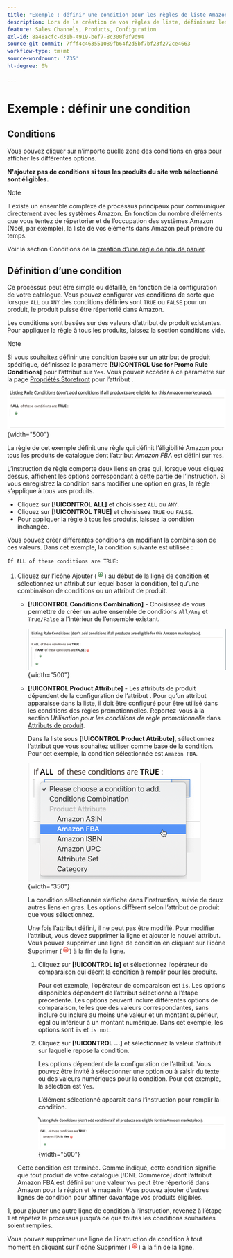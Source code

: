 ```yaml
---
title: "Exemple : définir une condition pour les règles de liste Amazon"
description: Lors de la création de vos règles de liste, définissez les conditions d’identification des produits du catalogue Commerce à répertorier sur Amazon Marketplace.
feature: Sales Channels, Products, Configuration
exl-id: 8a48acfc-d31b-4919-bef7-8c300f0f9d94
source-git-commit: 7fff4c463551089fb64f2d5bf7bf23f272ce4663
workflow-type: tm+mt
source-wordcount: '735'
ht-degree: 0%

---
```


# Exemple : définir une condition

## Conditions

Vous pouvez cliquer sur n’importe quelle zone des conditions en gras pour afficher les différentes options.

**N&#39;ajoutez pas de conditions si tous les produits du site web sélectionné sont éligibles.**

>[!NOTE]
>
>Il existe un ensemble complexe de processus principaux pour communiquer directement avec les systèmes Amazon. En fonction du nombre d’éléments que vous tentez de répertorier et de l’occupation des systèmes Amazon (Noël, par exemple), la liste de vos éléments dans Amazon peut prendre du temps.

Voir la section Conditions de la [création d’une règle de prix de panier](https://experienceleague.adobe.com/docs/commerce-admin/marketing/promotions/catalog-rules/price-rules-catalog-create.html).

## Définition d’une condition

Ce processus peut être simple ou détaillé, en fonction de la configuration de votre catalogue. Vous pouvez configurer vos conditions de sorte que lorsque `ALL` ou `ANY` des conditions définies sont `TRUE` ou `FALSE` pour un produit, le produit puisse être répertorié dans Amazon.

Les conditions sont basées sur des valeurs d’attribut de produit existantes. Pour appliquer la règle à tous les produits, laissez la section conditions vide.

>[!NOTE]
>
>Si vous souhaitez définir une condition basée sur un attribut de produit spécifique, définissez le paramètre **[!UICONTROL Use for Promo Rule Conditions]** pour l’attribut sur `Yes`. Vous pouvez accéder à ce paramètre sur la page [Propriétés Storefront](https://experienceleague.adobe.com/docs/commerce-admin/catalog/product-attributes/product-attributes-add.html) pour l’attribut .

![Condition - ligne 1](assets/ob-listing-rule-conditions-start.png){width="500"}

La règle de cet exemple définit une règle qui définit l’éligibilité Amazon pour tous les produits de catalogue dont l’attribut _Amazon FBA_ est défini sur `Yes`.

L’instruction de règle comporte deux liens en gras qui, lorsque vous cliquez dessus, affichent les options correspondant à cette partie de l’instruction. Si vous enregistrez la condition sans modifier une option en gras, la règle s’applique à tous vos produits.

- Cliquez sur **[!UICONTROL ALL]** et choisissez `ALL` ou `ANY`.
- Cliquez sur **[!UICONTROL TRUE]** et choisissez `TRUE` ou `FALSE`.
- Pour appliquer la règle à tous les produits, laissez la condition inchangée.

Vous pouvez créer différentes conditions en modifiant la combinaison de ces valeurs. Dans cet exemple, la condition suivante est utilisée :

`If ALL of these conditions are TRUE:`

1. Cliquez sur l’icône Ajouter (![Icône Ajouter](assets/btn-add-grn.png)) au début de la ligne de condition et sélectionnez un attribut sur lequel baser la condition, tel qu’une combinaison de conditions ou un attribut de produit.

   - **[!UICONTROL Conditions Combination]** - Choisissez de vous permettre de créer un autre ensemble de conditions `All/Any` et `True/False` à l’intérieur de l’ensemble existant.

     ![Combinaison de conditions](assets/ob-conditions-combinations.png){width="500"}

   - **[!UICONTROL Product Attribute]** - Les attributs de produit dépendent de la configuration de l’attribut . Pour qu’un attribut apparaisse dans la liste, il doit être configuré pour être utilisé dans les conditions des règles promotionnelles. Reportez-vous à la section _Utilisation pour les conditions de règle promotionnelle_ dans [Attributs de produit](https://experienceleague.adobe.com/docs/commerce-admin/catalog/product-attributes/product-attributes.html).

     Dans la liste sous **[!UICONTROL Product Attribute]**, sélectionnez l’attribut que vous souhaitez utiliser comme base de la condition. Pour cet exemple, la condition sélectionnée est `Amazon FBA`.

     ![Condition line 2, partie 2](assets/ob-condition-attribute-dropdown.png){width="350"}

     La condition sélectionnée s’affiche dans l’instruction, suivie de deux autres liens en gras. Les options diffèrent selon l’attribut de produit que vous sélectionnez.

     Une fois l’attribut défini, il ne peut pas être modifié. Pour modifier l’attribut, vous devez supprimer la ligne et ajouter le nouvel attribut. Vous pouvez supprimer une ligne de condition en cliquant sur l’icône Supprimer (![Icône Supprimer](assets/btn-del-red.png)) à la fin de la ligne.

      1. Cliquez sur **[!UICONTROL is]** et sélectionnez l’opérateur de comparaison qui décrit la condition à remplir pour les produits.

         Pour cet exemple, l’opérateur de comparaison est `is`. Les options disponibles dépendent de l’attribut sélectionné à l’étape précédente. Les options peuvent inclure différentes options de comparaison, telles que des valeurs correspondantes, sans inclure ou inclure au moins une valeur et un montant supérieur, égal ou inférieur à un montant numérique. Dans cet exemple, les options sont `is` et `is not`.

      1. Cliquez sur **[!UICONTROL ...]** et sélectionnez la valeur d’attribut sur laquelle repose la condition.

         Les options dépendent de la configuration de l’attribut. Vous pouvez être invité à sélectionner une option ou à saisir du texte ou des valeurs numériques pour la condition. Pour cet exemple, la sélection est `Yes`.

         L’élément sélectionné apparaît dans l’instruction pour remplir la condition.

         ![Condition line 2, partie 3](assets/ob-listing-rule-condition-is.png){width="500"}

   Cette condition est terminée. Comme indiqué, cette condition signifie que tout produit de votre catalogue [!DNL Commerce] dont l’attribut Amazon FBA est défini sur une valeur `Yes` peut être répertorié dans Amazon pour la région et le magasin. Vous pouvez ajouter d’autres lignes de condition pour affiner davantage vos produits éligibles.

1, pour ajouter une autre ligne de condition à l’instruction, revenez à l’étape 1 et répétez le processus jusqu’à ce que toutes les conditions souhaitées soient remplies.

Vous pouvez supprimer une ligne de l’instruction de condition à tout moment en cliquant sur l’icône Supprimer (![Icône Supprimer](assets/btn-del-red.png)) à la fin de la ligne.
